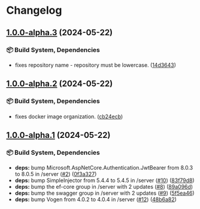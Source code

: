 # Changelog

## [1.0.0-alpha.3](https://github.com/OpenCleanEnergy/emma/compare/emma-server-v1.0.0-alpha.2...emma-server-v1.0.0-alpha.3) (2024-05-22)


### 📦️ Build System, Dependencies

* fixes repository name - repository must be lowercase. ([14d3643](https://github.com/OpenCleanEnergy/emma/commit/14d36439c3b2893415261e31d123ed5c60b97af7))

## [1.0.0-alpha.2](https://github.com/OpenCleanEnergy/emma/compare/emma-server-v1.0.0-alpha.1...emma-server-v1.0.0-alpha.2) (2024-05-22)


### 📦️ Build System, Dependencies

* fixes docker image organization. ([cb24ecb](https://github.com/OpenCleanEnergy/emma/commit/cb24ecbd54ea2225d6cbc3f7e3ae3282467afbf4))

## [1.0.0-alpha.1](https://github.com/OpenCleanEnergy/emma/compare/emma-server-v1.0.0-alpha.0...emma-server-v1.0.0-alpha.1) (2024-05-22)


### 📦️ Build System, Dependencies

* **deps:** bump Microsoft.AspNetCore.Authentication.JwtBearer from 8.0.3 to 8.0.5 in /server ([#2](https://github.com/OpenCleanEnergy/emma/issues/2)) ([0f3a327](https://github.com/OpenCleanEnergy/emma/commit/0f3a32770d3d56ea9b0d0d73dbfb3425beb68acf))
* **deps:** bump SimpleInjector from 5.4.4 to 5.4.5 in /server ([#10](https://github.com/OpenCleanEnergy/emma/issues/10)) ([83f79d8](https://github.com/OpenCleanEnergy/emma/commit/83f79d8a23371f5f0a3db2b47816ac259a3edf22))
* **deps:** bump the ef-core group in /server with 2 updates ([#8](https://github.com/OpenCleanEnergy/emma/issues/8)) ([89a096d](https://github.com/OpenCleanEnergy/emma/commit/89a096d64379b9e45b3343a5211f69b8122e9b81))
* **deps:** bump the swagger group in /server with 2 updates ([#9](https://github.com/OpenCleanEnergy/emma/issues/9)) ([5f5ea46](https://github.com/OpenCleanEnergy/emma/commit/5f5ea46d1cbcc14f9da22680a9e2b20bd7042e27))
* **deps:** bump Vogen from 4.0.2 to 4.0.4 in /server ([#12](https://github.com/OpenCleanEnergy/emma/issues/12)) ([48b6a82](https://github.com/OpenCleanEnergy/emma/commit/48b6a8298fa0e5a2b36e6e59bc288107d3132584))
